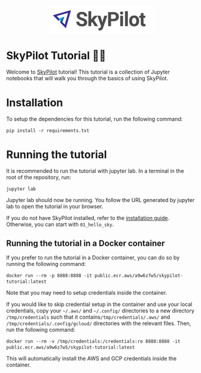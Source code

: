 <p align="center">
  <picture>
    <source media="(prefers-color-scheme: dark)" srcset="https://raw.githubusercontent.com/skypilot-org/skypilot/master/docs/source/images/skypilot-wide-dark-1k.png">
    <img alt="SkyPilot" src="https://raw.githubusercontent.com/skypilot-org/skypilot/master/docs/source/images/skypilot-wide-light-1k.png" width=55%>
  </picture>
</p>

# SkyPilot Tutorial 👩‍🏫
Welcome to [SkyPilot](https://github.com/skypilot-org/skypilot) tutorial! This tutorial is a collection of Jupyter notebooks that will walk you through the basics of using SkyPilot.

# Installation
To setup the dependencies for this tutorial, run the following command:
```console
pip install -r requirements.txt
```

# Running the tutorial
It is recommended to run the tutorial with jupyter lab. In a terminal in the root of the repository, run:
```console
jupyter lab
```
Jupyter lab should now be running. You follow the URL generated by jupyter lab to open the tutorial in your browser.

If you do not have SkyPilot installed, refer to the [installation guide](https://skypilot.readthedocs.io/en/latest/getting-started/installation.html). Otherwise, you can start with `01_hello_sky`.


## Running the tutorial in a Docker container
If you prefer to run the tutorial in a Docker container, you can do so by running the following command:
```console
docker run --rm -p 8888:8888 -it public.ecr.aws/a9w6z7w5/skypilot-tutorial:latest
```
Note that you may need to setup credentials inside the container.

If you would like to skip credential setup in the container and use your local credentials, copy your `~/.aws/` and `~/.config/` directories to a new directory `/tmp/credentials` such that it contains`/tmp/credentials/.aws/` and `/tmp/credentials/.config/gcloud/` directories with the relevant files. Then, run the following command:

```console
docker run --rm -v /tmp/credentials:/credentials:ro 8888:8888 -it public.ecr.aws/a9w6z7w5/skypilot-tutorial:latest
```

This will automatically install the AWS and GCP credentials inside the container.
